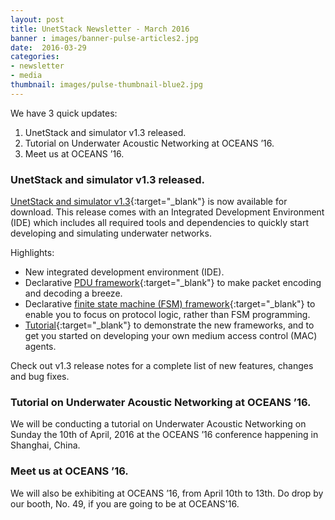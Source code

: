 ```yaml
---
layout: post
title: UnetStack Newsletter - March 2016
banner : images/banner-pulse-articles2.jpg
date:  2016-03-29
categories:
- newsletter
- media
thumbnail: images/pulse-thumbnail-blue2.jpg
---
```


We have 3 quick updates: 

1. UnetStack and simulator v1.3 released.
2. Tutorial on Underwater Acoustic Networking at OCEANS ’16.
3. Meet us at OCEANS ’16.

### UnetStack and simulator v1.3 released.

[UnetStack and simulator v1.3](https://unetstack.net/){:target="_blank"} is now available for download. This release comes with an Integrated Development Environment (IDE) which includes all required tools and dependencies to quickly start developing and simulating underwater networks.

Highlights:

- New integrated development environment (IDE).
- Declarative [PDU framework](https://unetstack.net/handbook/unet-handbook_implementing_network_protocols.html#_simple_mac_with_handshake){:target="_blank"} to make packet encoding and decoding a breeze.
- Declarative [finite state machine (FSM) framework](https://unetstack.net/handbook/unet-handbook_implementing_network_protocols.html#_simple_mac_with_handshake){:target="_blank"} to enable you to focus on protocol logic, rather than FSM programming.
- [Tutorial](https://unetstack.net/handbook/unet-handbook_medium_access_control.html){:target="_blank"} to demonstrate the new frameworks, and to get you started on developing your own medium access control (MAC) agents.

Check out v1.3 release notes for a complete list of new features, changes and bug fixes.

### Tutorial on Underwater Acoustic Networking at OCEANS ’16.

We will be conducting a tutorial on Underwater Acoustic Networking on Sunday the 10th of April, 2016 at the OCEANS ’16 conference happening in Shanghai, China.

### Meet us at OCEANS ’16.

We will also be exhibiting at OCEANS ’16, from April 10th to 13th. Do drop by our booth, No. 49, if you are going to be at OCEANS'16.

